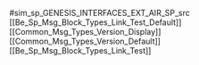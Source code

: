 #sim_sp_GENESIS_INTERFACES_EXT_AIR_SP_src
[[Be_Sp_Msg_Block_Types_Link_Test_Default]]
[[Common_Msg_Types_Version_Display]]
[[Common_Msg_Types_Version_Default]]
[[Be_Sp_Msg_Block_Types_Link_Test]]
